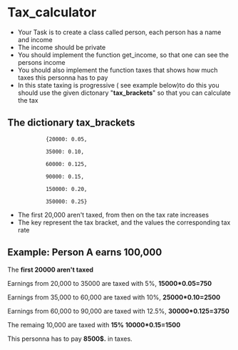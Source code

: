 # Tax_calculator
- Your Task is to create a class called person, each person has a name and income
- The income should be private
- You should implement the function get_income, so that one can see the persons income
- You should also implement the function taxes that shows how much taxes this personna has to pay
- In this state taxing is progressive ( see example below)to do this you should use the given dictonary "**tax_brackets**" so that you can calculate the tax
## The dictionary tax_brackets 
                
                {20000: 0.05,
                
                35000: 0.10,
                
                60000: 0.125,
                
                90000: 0.15,
                
                150000: 0.20,
                
                350000: 0.25}
- The first 20,000 aren't taxed, from then on the tax rate increases  
- The key represent the tax bracket, and the values the corresponding tax rate
## Example: Person A earns 100,000
The **first 20000 aren't taxed**

Earnings from 20,000 to 35000 are taxed with 5%, **15000*0.05=750**

Earnings from 35,000 to 60,000 are taxed with 10%, **25000*0.10=2500**

Earnings from 60,000 to 90,000 are taxed with 12.5%, **30000*0.125=3750**

The remaing 10,000 are taxed with **15% 10000*0.15=1500**

This personna has to pay **8500$.** in taxes. 

